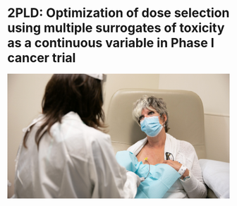 # 2PLD: Optimization of dose selection using multiple surrogates of toxicity as a continuous variable in Phase I cancer trial

![](Images/Patients.png)

